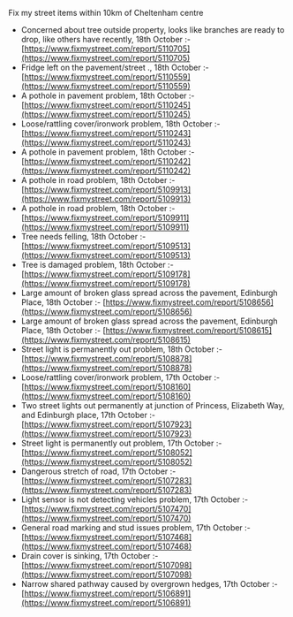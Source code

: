 Fix my street items within 10km of Cheltenham centre

<!-- fix_marker starts -->

- Concerned about tree outside property, looks like branches are ready to drop, like others have recently, 18th October :- [https://www.fixmystreet.com/report/5110705](https://www.fixmystreet.com/report/5110705)
- Fridge left on the pavement/street ., 18th October :- [https://www.fixmystreet.com/report/5110559](https://www.fixmystreet.com/report/5110559)
- A pothole in pavement problem, 18th October :- [https://www.fixmystreet.com/report/5110245](https://www.fixmystreet.com/report/5110245)
- Loose/rattling cover/ironwork problem, 18th October :- [https://www.fixmystreet.com/report/5110243](https://www.fixmystreet.com/report/5110243)
- A pothole in pavement problem, 18th October :- [https://www.fixmystreet.com/report/5110242](https://www.fixmystreet.com/report/5110242)
- A pothole in road problem, 18th October :- [https://www.fixmystreet.com/report/5109913](https://www.fixmystreet.com/report/5109913)
- A pothole in road problem, 18th October :- [https://www.fixmystreet.com/report/5109911](https://www.fixmystreet.com/report/5109911)
- Tree needs felling, 18th October :- [https://www.fixmystreet.com/report/5109513](https://www.fixmystreet.com/report/5109513)
- Tree is damaged problem, 18th October :- [https://www.fixmystreet.com/report/5109178](https://www.fixmystreet.com/report/5109178)
- Large amount of broken glass spread across the pavement, Edinburgh Place, 18th October :- [https://www.fixmystreet.com/report/5108656](https://www.fixmystreet.com/report/5108656)
- Large amount of broken glass spread across the pavement, Edinburgh Place, 18th October :- [https://www.fixmystreet.com/report/5108615](https://www.fixmystreet.com/report/5108615)
- Street light is permanently out problem, 18th October :- [https://www.fixmystreet.com/report/5108878](https://www.fixmystreet.com/report/5108878)
- Loose/rattling cover/ironwork problem, 17th October :- [https://www.fixmystreet.com/report/5108160](https://www.fixmystreet.com/report/5108160)
- Two street lights out permanently at junction of Princess, Elizabeth Way, and Edinburgh place, 17th October :- [https://www.fixmystreet.com/report/5107923](https://www.fixmystreet.com/report/5107923)
- Street light is permanently out problem, 17th October :- [https://www.fixmystreet.com/report/5108052](https://www.fixmystreet.com/report/5108052)
- Dangerous stretch of road, 17th October :- [https://www.fixmystreet.com/report/5107283](https://www.fixmystreet.com/report/5107283)
- Light sensor is not detecting vehicles problem, 17th October :- [https://www.fixmystreet.com/report/5107470](https://www.fixmystreet.com/report/5107470)
- General road marking and stud issues problem, 17th October :- [https://www.fixmystreet.com/report/5107468](https://www.fixmystreet.com/report/5107468)
- Drain cover is sinking, 17th October :- [https://www.fixmystreet.com/report/5107098](https://www.fixmystreet.com/report/5107098)
- Narrow shared pathway caused by overgrown hedges, 17th October :- [https://www.fixmystreet.com/report/5106891](https://www.fixmystreet.com/report/5106891)

<!-- fix_marker ends -->